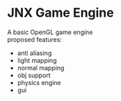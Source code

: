 # JNX Game Engine
A basic OpenGL game engine</br> proposed features:<ul><li>anti aliasing</li><li>light mapping</li><li>normal mapping</li><li>obj support</li><li>physics engine</li><li>gui</li></ul>

